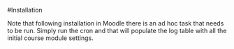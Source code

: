 #Installation

Note that following installation in Moodle there is an ad hoc task that needs to be run. Simply run the cron and that will populate the log table with all the initial course module settings.  